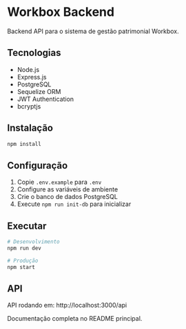 # Workbox Backend

Backend API para o sistema de gestão patrimonial Workbox.

## Tecnologias

- Node.js
- Express.js
- PostgreSQL
- Sequelize ORM
- JWT Authentication
- bcryptjs

## Instalação

```bash
npm install
```

## Configuração

1. Copie `.env.example` para `.env`
2. Configure as variáveis de ambiente
3. Crie o banco de dados PostgreSQL
4. Execute `npm run init-db` para inicializar

## Executar

```bash
# Desenvolvimento
npm run dev

# Produção
npm start
```

## API

API rodando em: http://localhost:3000/api

Documentação completa no README principal.
